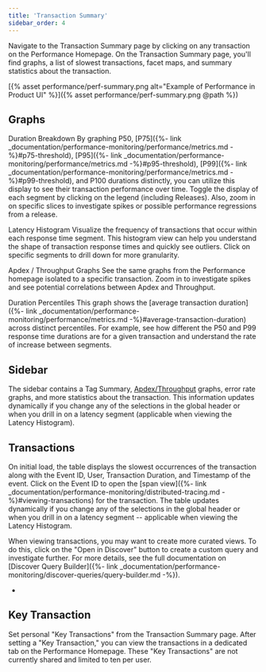 ```yaml
---
title: 'Transaction Summary'
sidebar_order: 4
---
```


Navigate to the Transaction Summary page by clicking on any transaction on the Performance Homepage. On the Transaction Summary page, you'll find graphs, a list of slowest transactions, facet maps, and summary statistics about the transaction.

[{% asset performance/perf-summary.png alt="Example of Performance in Product UI" %}]({% asset performance/perf-summary.png @path %})

## Graphs
Duration Breakdown 
By graphing P50, [P75]({%- link _documentation/performance-monitoring/performance/metrics.md -%}#p75-threshold), [P95]({%- link _documentation/performance-monitoring/performance/metrics.md -%}#p95-threshold), [P99]({%- link _documentation/performance-monitoring/performance/metrics.md -%}#p99-threshold), and P100 durations distinctly, you can utilize this display to see their transaction performance over time. Toggle the display of each segment by clicking on the legend (including Releases). Also, zoom in on specific slices to investigate spikes or possible performance regressions from a release.

Latency Histogram
Visualize the frequency of transactions that occur within each response time segment. This histogram view can help you understand the shape of transaction response times and quickly see outliers. Click on specific segments to drill down for more granularity.

Apdex / Throughput Graphs
See the same graphs from the Performance homepage isolated to a specific transaction. Zoom in to investigate spikes and see potential correlations between Apdex and Throughput.

Duration Percentiles
This graph shows the [average transaction duration]({%- link _documentation/performance-monitoring/performance/metrics.md -%}#average-transaction-duration) across distinct percentiles. For example, see how different the P50 and P99 response time durations are for a given transaction and understand the rate of increase between segments.

## Sidebar
The sidebar contains a Tag Summary, [Apdex/Throughput](#apdex--throughput-graphs) graphs, error rate graphs, and more statistics about the transaction. This information updates dynamically if you change any of the selections in the global header or when you drill in on a latency segment (applicable when viewing the Latency Histogram).

## Transactions
On initial load, the table displays the slowest occurrences of the transaction along with the Event ID, User, Transaction Duration, and Timestamp of the event. Click on the Event ID to open the [span view]({%- link _documentation/performance-monitoring/distributed-tracing.md -%}#viewing-transactions) for the transaction. The table updates dynamically if you change any of the selections in the global header or when you drill in on a latency segment -- applicable when viewing the Latency Histogram.

When viewing transactions, you may want to create more curated views. To do this, click on the "Open in Discover" button to create a custom query and investigate further. For more details, see the full documentation on [Discover Query Builder]({%- link _documentation/performance-monitoring/discover-queries/query-builder.md -%}).

- 

## Key Transaction
Set personal "Key Transactions" from the Transaction Summary page. After setting a "Key Transaction," you can view the transactions in a dedicated tab on the Performance Homepage. These "Key Transactions" are not currently shared and limited to ten per user.